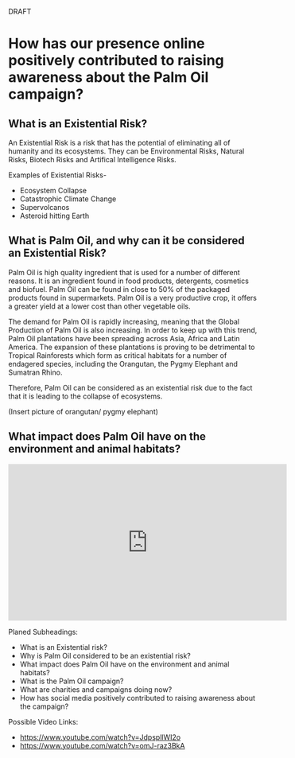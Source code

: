 DRAFT

# How has our presence online positively contributed to raising awareness about the Palm Oil campaign? #

## What is an Existential Risk? ##

An Existential Risk is a risk that has the potential of eliminating all of humanity and its ecosystems. They can be Environmental Risks, Natural Risks, Biotech Risks and Artifical Intelligence Risks. 

Examples of Existential Risks-
- Ecosystem Collapse
- Catastrophic Climate Change
- Supervolcanos
- Asteroid hitting Earth

## What is Palm Oil, and why can it be considered an Existential Risk? ##

Palm Oil is high quality ingredient that is used for a number of different reasons. It is an ingredient found in food products, detergents, cosmetics and biofuel. Palm Oil can be found in close to 50% of the packaged products found in supermarkets. Palm Oil is a very productive crop, it offers a greater yield at a lower cost than other vegetable oils. 

The demand for Palm Oil is rapidly increasing, meaning that the Global Production of Palm Oil is also increasing. In order to keep up with this trend, Palm Oil plantations have been spreading across Asia, Africa and Latin America. The expansion of these plantations is proving to be detrimental to Tropical Rainforests which form as critical habitats for a number of endagered species, including the Orangutan, the Pygmy Elephant and Sumatran Rhino. 

Therefore, Palm Oil can be considered as an existential risk due to the fact that it is leading to the collapse of ecosystems.

(Insert picture of orangutan/ pygmy elephant)

## What impact does Palm Oil have on the environment and animal habitats?

<iframe width="560" height="315" src="https://www.youtube.com/embed/JdpspllWI2o" title="YouTube video player" frameborder="0" allow="accelerometer; autoplay; clipboard-write; encrypted-media; gyroscope; picture-in-picture" allowfullscreen></iframe>




Planed Subheadings:
- What is an Existential risk?
- Why is Palm Oil considered to be an existential risk?
- What impact does Palm Oil have on the environment and animal habitats?
- What is the Palm Oil campaign?
- What are charities and campaigns doing now?
- How has social media positively contributed to raising awareness about the campaign?

Possible Video Links:
- https://www.youtube.com/watch?v=JdpspllWI2o
- https://www.youtube.com/watch?v=omJ-raz3BkA
